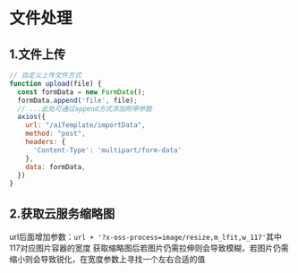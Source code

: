 # 文件处理

## 1.文件上传

```javascript
// 自定义上传文件方式
function upload(file) {
  const formData = new FormData();
  formData.append('file', file);
  // ...此处可通过append方式添加附带参数
  axios({
    url: "/aiTemplate/importData",
    method: "post",
    headers: {
      'Content-Type': 'multipart/form-data'
    },
    data: formData,
  })
}
```

## 2.获取云服务缩略图

url后面增加参数：`url + '?x-oss-process=image/resize,m_lfit,w_117'`其中117对应图片容器的宽度
获取缩略图后若图片仍需拉伸则会导致模糊，若图片仍需缩小则会导致锐化，在宽度参数上寻找一个左右合适的值